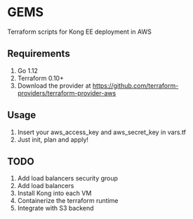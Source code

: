 # GEMS
Terraform scripts for Kong EE deployment in AWS

## Requirements
1. Go 1.12
2. Terraform 0.10+
3. Download the provider at https://github.com/terraform-providers/terraform-provider-aws

## Usage
1. Insert your aws_access_key and aws_secret_key in vars.tf
1. Just init, plan and apply!

## TODO
1. Add load balancers security group
2. Add load balancers
3. Install Kong into each VM
4. Containerize the terraform runtime
5. Integrate with S3 backend
